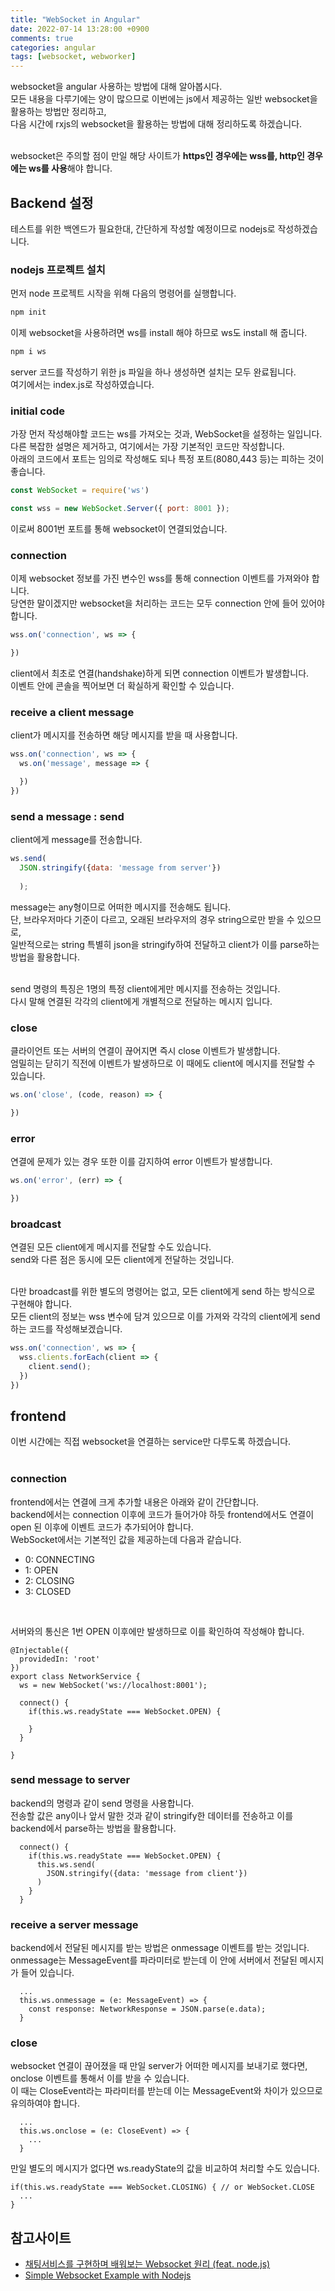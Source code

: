 ```yaml
---
title: "WebSocket in Angular"
date: 2022-07-14 13:28:00 +0900
comments: true
categories: angular
tags: [websocket, webworker]
---
```


websocket을 angular 사용하는 방법에 대해 알아봅시다.<br/>
모든 내용을 다루기에는 양이 많으므로 이번에는 js에서 제공하는 일반 websocket을 활용하는 방법만 정리하고, <br/>
다음 시간에 rxjs의 websocket을 활용하는 방법에 대해 정리하도록 하겠습니다.<br/><br/>

websocket은 주의할 점이 만일 해당 사이트가 <b>https인 경우에는 wss를, http인 경우에는 ws를 사용</b>해야 합니다.<br/>


## Backend 설정
테스트를 위한 백엔드가 필요한대, 간단하게 작성할 예정이므로 nodejs로 작성하겠습니다.<br/>


### nodejs 프로젝트 설치

먼저 node 프로젝트 시작을 위해 다음의 명령어를 실행합니다.<br/>

```bash
npm init 
```

이제 websocket을 사용하려면 ws를 install 해야 하므로 ws도 install 해 줍니다.<br/>

```bash
npm i ws
```

server 코드를 작성하기 위한 js 파일을 하나 생성하면 설치는 모두 완료됩니다.<br/>
여기에서는 index.js로 작성하였습니다.<br/>

### initial code

가장 먼저 작성해야할 코드는 ws를 가져오는 것과, WebSocket을 설정하는 일입니다.<br/>
다른 복잡한 설명은 제거하고, 여기에서는 가장 기본적인 코드만 작성합니다.<br/>
아래의 코드에서 포트는 임의로 작성해도 되나 특정 포트(8080,443 등)는 피하는 것이 좋습니다. <br/>

```js
const WebSocket = require('ws')

const wss = new WebSocket.Server({ port: 8001 });
```

이로써 8001번 포트를 통해 websocket이 연결되었습니다.<br/>


### connection

이제 websocket 정보를 가진 변수인 wss를 통해 connection 이벤트를 가져와야 합니다.<br/>
당연한 말이겠지만 websocket을 처리하는 코드는 모두 connection 안에 들어 있어야 합니다.<br/>

```js
wss.on('connection', ws => {

})
```

client에서 최초로 연결(handshake)하게 되면 connection 이벤트가 발생합니다.<br/>
이벤트 안에 콘솔을 찍어보면 더 확실하게 확인할 수 있습니다.<br/>


### receive a client message

client가 메시지를 전송하면 해당 메시지를 받을 때 사용합니다.<br/>

```js
wss.on('connection', ws => {
  ws.on('message', message => {

  })
})
```

### send a message : send

client에게 message를 전송합니다. <br/>

```js
ws.send(
  JSON.stringify({data: 'message from server'})
  
  );
```
message는 any형이므로 어떠한 메시지를 전송해도 됩니다. <br/>
단, 브라우저마다 기준이 다르고, 오래된 브라우저의 경우 string으로만 받을 수 있으므로,<br/>
일반적으로는 string 특별히 json을 stringify하여 전달하고 client가 이를 parse하는 방법을 활용합니다.<br/><br/>


send 명령의 특징은 1명의 특정 client에게만 메시지를 전송하는 것입니다.<br/>
다시 말해 연결된 각각의 client에게 개별적으로 전달하는 메시지 입니다.<br/>

### close

클라이언트 또는 서버의 연결이 끊어지면 즉시 close 이벤트가 발생합니다.<br/>
엄밀히는 닫히기 직전에 이벤트가 발생하므로 이 때에도 client에 메시지를 전달할 수 있습니다.<br/>

```js
ws.on('close', (code, reason) => {

})
```

### error
연결에 문제가 있는 경우 또한 이를 감지하여 error 이벤트가 발생합니다.<br/>

```js
ws.on('error', (err) => {

})
```

### broadcast
연결된 모든 client에게 메시지를 전달할 수도 있습니다.<br/>
send와 다른 점은 동시에 모든 client에게 전달하는 것입니다.<br/><br/>

다만 broadcast를 위한 별도의 명령어는 없고, 모든 client에게 send 하는 방식으로 구현해야 합니다.<br/>
모든 client의 정보는 wss 변수에 담겨 있으므로 이를 가져와 각각의 client에게 send 하는 코드를 작성해보겠습니다.<br/>

```js
wss.on('connection', ws => {
  wss.clients.forEach(client => {
    client.send();
  })
})
```

## frontend 
이번 시간에는 직접 websocket을 연결하는 service만 다루도록 하겠습니다.<br/><br/>


### connection
frontend에서는 연결에 크게 추가할 내용은 아래와 같이 간단합니다.<br/>
backend에서는 connection 이후에 코드가 들어가야 하듯 frontend에서도 연결이 open 된 이후에 이벤트 코드가 추가되어야 합니다.<br/>
WebSocket에서는 기본적인 값을 제공하는데 다음과 같습니다.<br/>

- 0: CONNECTING
- 1: OPEN
- 2: CLOSING
- 3: CLOSED

<br/>

서버와의 통신은 1번 OPEN 이후에만 발생하므로 이를 확인하여 작성해야 합니다.<br/>

```tsx
@Injectable({
  providedIn: 'root'
})
export class NetworkService {
  ws = new WebSocket('ws://localhost:8001');

  connect() {
    if(this.ws.readyState === WebSocket.OPEN) {
      
    }
  }
  
}
```

### send message to server

backend의 명령과 같이 send 명령을 사용합니다.<br/>
전송할 값은 any이나 앞서 말한 것과 같이 stringify한 데이터를 전송하고 이를 backend에서 parse하는 방법을 활용합니다.<br/>

```tsx
  connect() {
    if(this.ws.readyState === WebSocket.OPEN) {
      this.ws.send(
        JSON.stringify({data: 'message from client'})
      )   
    }
  }
```


### receive a server message

backend에서 전달된 메시지를 받는 방법은 onmessage 이벤트를 받는 것입니다.<br/>
onmessage는 MessageEvent를 파라미터로 받는데 이 안에 서버에서 전달된 메시지가 들어 있습니다.<br/>

```tsx
  ...
  this.ws.onmessage = (e: MessageEvent) => {
    const response: NetworkResponse = JSON.parse(e.data);
  }
```

### close 
websocket 연결이 끊어졌을 때 만일 server가 어떠한 메시지를 보내기로 했다면,<br/>
onclose 이벤트를 통해서 이를 받을 수 있습니다.<br/>
이 때는 CloseEvent라는 파라미터를 받는데 이는 MessageEvent와 차이가 있으므로 유의하여야 합니다.<br/>

```tsx
  ...
  this.ws.onclose = (e: CloseEvent) => {
    ...
  }
```

만일 별도의 메시지가 없다면 ws.readyState의 값을 비교하여 처리할 수도 있습니다.<br/>

```tsx
if(this.ws.readyState === WebSocket.CLOSING) { // or WebSocket.CLOSE
  ...
}
```

## 참고사이트
- [채팅서비스를 구현하며 배워보는 Websocket 원리 (feat. node.js)](https://hudi.blog/websocket-with-nodejs/)
- [Simple Websocket Example with Nodejs](https://www.js-tutorials.com/nodejs-tutorial/simple-websocket-example-with-nodejs/)